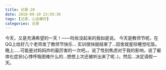 ```yaml
---
title: 记录-20
date: 2018-09-10 23:59:30
tags: [记录，心态爆炸]
categories: 记录
---
```

今天，又是充满希望的一天！——险些没起来的我如是说。
今天是教师节呢，在QQ上给好几个老师发了教师节快乐...
实训很快就结束了…回舍就星际睡觉吃饭。
晚上.....可能是对妈妈炸的最厉害的一次吧。。说了性别焦虑对于我的影响，说了躯体化症状(心悸呼吸困难什么的...想想上次还被听出来了呢..)，然后...决定请假一天。

